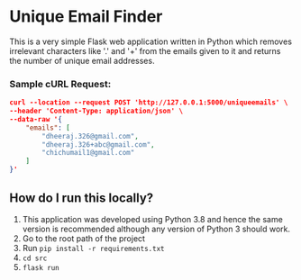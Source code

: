 # Unique Email Finder
This is a very simple Flask web application written in Python which removes irrelevant characters like '.' and '+' from the emails given to it and returns the number of unique email addresses.
### Sample cURL Request:
```json
curl --location --request POST 'http://127.0.0.1:5000/uniqueemails' \
--header 'Content-Type: application/json' \
--data-raw '{
    "emails": [
        "dheeraj.326@gmail.com",
        "dheeraj.326+abc@gmail.com",
        "chichumail1@gmail.com"
    ]
}'
```
## How do I run this locally?
1. This application was developed using Python 3.8 and hence the same version is recommended although any version of Python 3 should work.
2. Go to the root path of the project
3. Run `pip install -r requirements.txt`
4. `cd src`
5. `flask run`